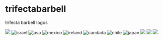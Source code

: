 # trifectabarbell
trifecta barbell logos

![](png/california.png)
![israel](png/israel.png)
![usa](png/usa.png)
![mexico](png/mexico.png)
![ireland](png/ireland.png)
![candada](png/canada.png)
![chile](png/chile.png)
![japan](png/japan.png)
![](png/philippinnes.png)
![](png/russia.png)
![](png/uk.png)
